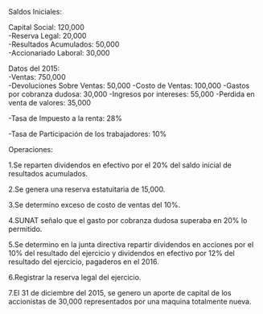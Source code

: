 Saldos Iniciales:                                           

Capital Social: 120,000                                     
-Reserva Legal: 20,000                                       
-Resultados Acumulados: 50,000                               
-Accionariado Laboral: 30,000                                

Datos del 2015:                                                            
-Ventas: 750,000                                                           
-Devoluciones Sobre Ventas: 50,000
-Costo de Ventas: 100,000
-Gastos por cobranza dudosa: 30,000
-Ingresos por intereses: 55,000
-Perdida en venta de valores: 35,000

-Tasa de Impuesto a la renta: 28%

-Tasa de Participación de los trabajadores: 10%

Operaciones:

1.Se reparten dividendos en efectivo por el 20% del saldo inicial de resultados acumulados.

2.Se genera una reserva estatuitaria de 15,000.

3.Se determino exceso de costo de ventas del 10%.

4.SUNAT señalo que el gasto por cobranza dudosa superaba en 20% lo permitido.

5.Se determino en la junta directiva repartir dividendos en acciones por el 10% del resultado del ejercicio y dividendos en efectivo por 12% del resultado del ejercicio, pagaderos en el 2016.

6.Registrar la reserva legal del ejercicio.

7.El 31 de diciembre del 2015, se genero un aporte de capital de los accionistas de 30,000 representados por una maquina totalmente nueva.
